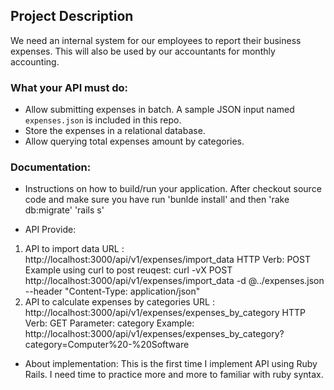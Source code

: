 
## Project Description

We need an internal system for our employees to report their business expenses. This will also be used by our accountants for monthly accounting.

### What your API must do:

- Allow submitting expenses in batch. A sample JSON input named `expenses.json` is included in this repo.
- Store the expenses in a relational database.
- Allow querying total expenses amount by categories.

### Documentation:

- Instructions on how to build/run your application.
After checkout source code and make sure you have run 'bunlde install' and then 
'rake db:migrate'
'rails s'

- API Provide:
1. API to import data
URL : 		http://localhost:3000/api/v1/expenses/import_data
HTTP Verb: 	POST
Example using curl to post reuqest:
curl -vX POST http://localhost:3000/api/v1/expenses/import_data -d @../expenses.json --header "Content-Type: application/json"
2. API to calculate expenses by categories
URL : 		http://localhost:3000/api/v1/expenses/expenses_by_category
HTTP Verb: 	GET
Parameter: category
Example: http://localhost:3000/api/v1/expenses/expenses_by_category?category=Computer%20-%20Software

- About implementation:
This is the first time I implement API using Ruby Rails. I need time to practice more and more to familiar with ruby syntax. 
